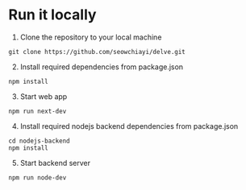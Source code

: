 # Run it locally

1. Clone the repository to your local machine
```
git clone https://github.com/seowchiayi/delve.git
```
2. Install required dependencies from package.json
```
npm install
```
3. Start web app
```
npm run next-dev
```
4. Install required nodejs backend dependencies from package.json
```
cd nodejs-backend
npm install
```
5. Start backend server
```
npm run node-dev
```